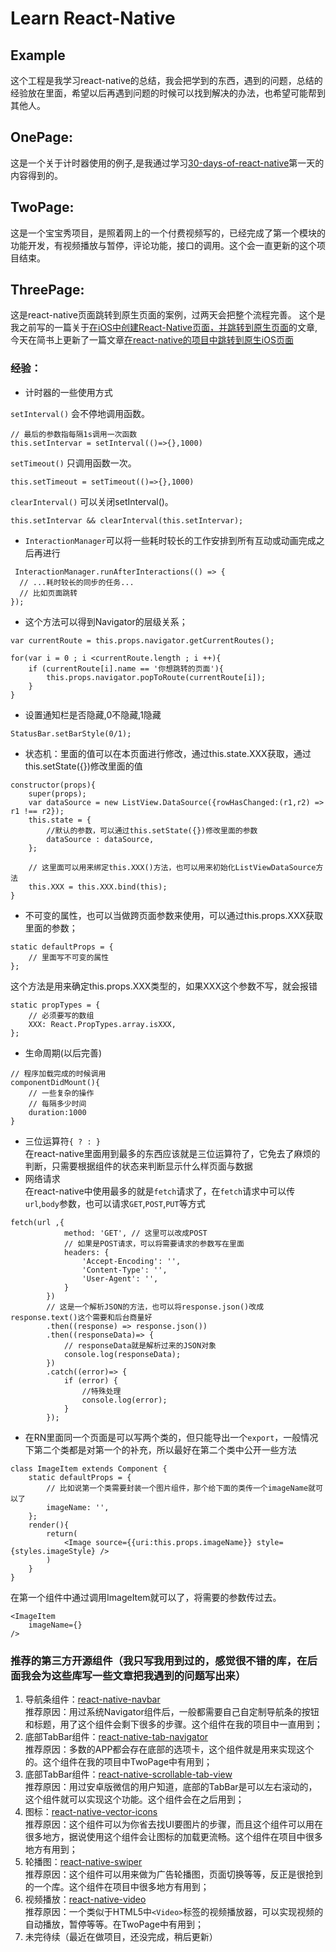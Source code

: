 # Learn React-Native
## Example
这个工程是我学习react-native的总结，我会把学到的东西，遇到的问题，总结的经验放在里面，希望以后再遇到问题的时候可以找到解决的办法，也希望可能帮到其他人。
## OnePage:
这是一个关于计时器使用的例子,是我通过学习[30-days-of-react-native](https://github.com/fangwei716/30-days-of-react-native)第一天的内容得到的。
## TwoPage:
这是一个宝宝秀项目，是照着网上的一个付费视频写的，已经完成了第一个模块的功能开发，有视频播放与暂停，评论功能，接口的调用。这个会一直更新的这个项目结束。
## ThreePage:
这是react-native页面跳转到原生页面的案例，过两天会把整个流程完善。
这个是我之前写的一篇关于[在iOS中创建React-Native页面，并跳转到原生页面](http://www.jianshu.com/p/ffe9e8b8dbe6)的文章,
今天在简书上更新了一篇文章[在react-native的项目中跳转到原生iOS页面](http://www.jianshu.com/p/2baeac04275e)
### 经验：
* 计时器的一些使用方式  

`setInterval()`    会不停地调用函数。

```
// 最后的参数指每隔1s调用一次函数
this.setIntervar = setInterval(()=>{},1000) 
``` 

`setTimeout()`     只调用函数一次。  

```
this.setTimeout = setTimeout(()=>{},1000)
```

`clearInterval()`  可以关闭setInterval()。  
    
```
this.setIntervar && clearInterval(this.setIntervar);
``` 

* `InteractionManager`可以将一些耗时较长的工作安排到所有互动或动画完成之后再进行
 
```  
 InteractionManager.runAfterInteractions(() => {
  // ...耗时较长的同步的任务...
  // 比如页面跳转
});
```

* 这个方法可以得到Navigator的层级关系；  

```  
var currentRoute = this.props.navigator.getCurrentRoutes(); 
```
```
for(var i = 0 ; i <currentRoute.length ; i ++){
    if (currentRoute[i].name == '你想跳转的页面'){
        this.props.navigator.popToRoute(currentRoute[i]);
    }
}
```
* 设置通知栏是否隐藏,0不隐藏,1隐藏

```
StatusBar.setBarStyle(0/1);
```
* 状态机：里面的值可以在本页面进行修改，通过this.state.XXX获取，通过this.setState({})修改里面的值

```
constructor(props){
    super(props);
    var dataSource = new ListView.DataSource({rowHasChanged:(r1,r2) => r1 !== r2});
    this.state = {
        //默认的参数，可以通过this.setState({})修改里面的参数
        dataSource : dataSource,
    };  
     
    // 这里面可以用来绑定this.XXX()方法，也可以用来初始化ListViewDataSource方法
    this.XXX = this.XXX.bind(this);
}
```
* 不可变的属性，也可以当做跨页面参数来使用，可以通过this.props.XXX获取里面的参数；

```
static defaultProps = {
    // 里面写不可变的属性
};
```
这个方法是用来确定this.props.XXX类型的，如果XXX这个参数不写，就会报错

```
static propTypes = {
    // 必须要写的数组
    XXX: React.PropTypes.array.isXXX,
};
```
* 生命周期(以后完善)

```
// 程序加载完成的时候调用
componentDidMount(){
    // 一些复杂的操作
    // 每隔多少时间
    duration:1000
}
```
* 三位运算符`{ ? : }`  
在react-native里面用到最多的东西应该就是三位运算符了，它免去了麻烦的判断，只需要根据组件的状态来判断显示什么样页面与数据
* 网络请求  
在react-native中使用最多的就是`fetch`请求了，在`fetch`请求中可以传`url`,`body`参数，也可以请求`GET`,`POST`,`PUT`等方式

```
fetch(url ,{
            method: 'GET', // 这里可以改成POST
            // 如果是POST请求，可以将需要请求的参数写在里面
            headers: {
                'Accept-Encoding': '',
                'Content-Type': '',
                'User-Agent': '',
            }
        })
        // 这是一个解析JSON的方法，也可以将response.json()改成response.text()这个需要和后台商量好
        .then((response) => response.json())  
        .then((responseData)=> {
            // responseData就是解析过来的JSON对象
            console.log(responseData);
        })  
        .catch((error)=> {  
            if (error) {  
                //特殊处理  
                console.log(error);  
            }
        });
```
* 在RN里面同一个页面是可以写两个类的，但只能导出一个`export`，一般情况下第二个类都是对第一个的补充，所以最好在第二个类中公开一些方法

```
class ImageItem extends Component {
    static defaultProps = {
        // 比如说第一个类需要封装一个图片组件，那个给下面的类传一个imageName就可以了
        imageName: '',
    };
    render(){
        return(
            <Image source={{uri:this.props.imageName}} style={styles.imageStyle} />
        )
    }
}
```
在第一个组件中通过调用ImageItem就可以了，将需要的参数传过去。

```
<ImageItem 
    imageName={}
/>
```



### 推荐的第三方开源组件（我只写我用到过的，感觉很不错的库，在后面我会为这些库写一些文章把我遇到的问题写出来）
1. 导航条组件：[react-native-navbar](https://github.com/react-native-community/react-native-navbar)  
推荐原因：用过系统Navigator组件后，一般都需要自己自定制导航条的按钮和标题，用了这个组件会剩下很多的步骤。这个组件在我的项目中一直用到；
2. 底部TabBar组件：[react-native-tab-navigator](https://github.com/exponentjs/react-native-tab-navigator)  
推荐原因：多数的APP都会存在底部的选项卡，这个组件就是用来实现这个的。这个组件在我的项目中TwoPage中有用到；
3. 底部TabBar组件：[react-native-scrollable-tab-view](https://github.com/skv-headless/react-native-scrollable-tab-view)  
推荐原因：用过安卓版微信的用户知道，底部的TabBar是可以左右滚动的，这个组件就可以实现这个功能。这个组件会在之后用到；
4. 图标：[react-native-vector-icons](https://github.com/oblador/react-native-vector-icons)  
推荐原因：这个组件可以为你省去找UI要图片的步骤，而且这个组件可以用在很多地方，据说使用这个组件会让图标的加载更流畅。这个组件在项目中很多地方有用到；
5. 轮播图：[react-native-swiper](react-native-swiper)  
推荐原因：这个组件可以用来做为广告轮播图，页面切换等等，反正是很抢到的一个库。这个组件在项目中很多地方有用到；
6. 视频播放：[react-native-video](http://serve.3ezy.com/github.com/brentvatne/react-native-video/)  
推荐原因：一个类似于HTML5中`<Video>`标签的视频播放器，可以实现视频的自动播放，暂停等等。在TwoPage中有用到；
7. 未完待续（最近在做项目，还没完成，稍后更新）

